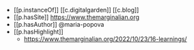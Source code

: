 
- [[p.instanceOf]] [[c.digitalgarden]] [[c.blog]]
- [[p.hasSite]] https://www.themarginalian.org
- [[p.hasAuthor]] @maria-popova
- [[p.hasHighlight]] 
  - https://www.themarginalian.org/2022/10/23/16-learnings/
